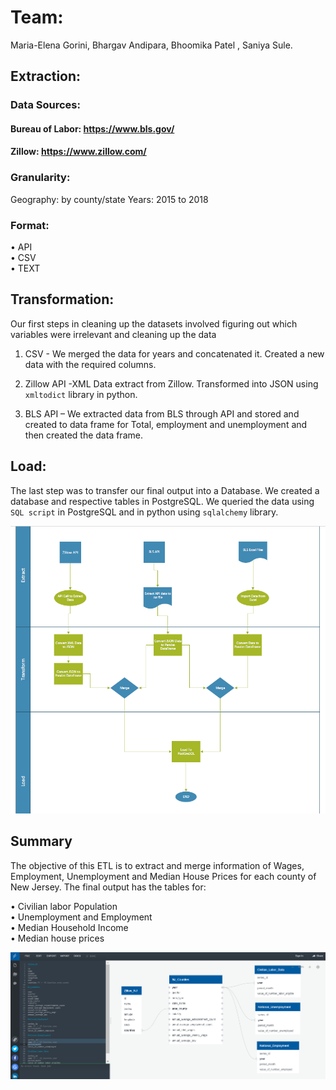 # Team:
Maria-Elena Gorini, Bhargav Andipara, Bhoomika Patel , Saniya Sule.

## Extraction:

### Data Sources:
#### Bureau of Labor: https://www.bls.gov/ 
#### Zillow: https://www.zillow.com/

### Granularity:
Geography: by county/state
Years: 2015 to 2018

### Format:
•	API  
•	CSV   
•	TEXT


## Transformation:
Our first steps in cleaning up the datasets involved figuring out which variables were irrelevant and cleaning up the data

1. CSV - We merged the data for years and concatenated it. Created a new data with the required columns. 

2. Zillow API -XML Data extract from Zillow. Transformed into JSON using `xmltodict` library in python.

3. BLS API – We extracted data from BLS through API and stored and created to data frame for Total, employment and unemployment and then created the data frame.

## Load:
The last step was to transfer our final output into a Database. We created a database and respective tables in PostgreSQL. 
We queried the data using `SQL script` in PostgreSQL and in python using `sqlalchemy` library.

![](/Images/flowchart.PNG)


## Summary
The objective of this ETL is to extract and merge information of Wages, Employment, Unemployment and Median House Prices for each county of New Jersey. The final output has the tables for:

•	Civilian labor Population  
•	Unemployment and Employment   
•	Median Household Income  
•	Median house prices  

![](/Images/DBDimage.PNG)


